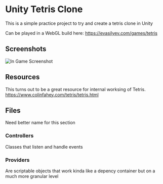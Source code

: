 # Unity Tetris Clone

This is a simple practice project to try and create a tetris clone in Unity

Can be played in a WebGL build here:
https://evasilyev.com/games/tetris

## Screenshots
![In Game Screenshot](https://github.com/Zeejfps/Unity-Tetromino-Game/blob/main/Screenshots/Screenshot%202023-11-05%20102312.png)

## Resources
This turns out to be a great resource for internal worksing of Tetris.
https://www.colinfahey.com/tetris/tetris.html

## Files
Need better name for this section
### Controllers
Classes that listen and handle events
### Providers
Are scriptable objects that work kinda like a depency container but on a much more granular level 
